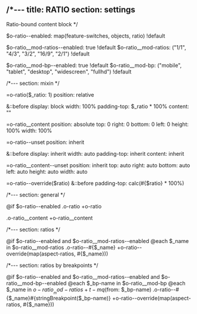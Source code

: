 /*---
title: RATIO
section: settings
---
Ratio-bound content block
*/

$o-ratio--enabled: map(feature-switches, objects, ratio) !default

$o-ratio__mod-ratios--enabled: true !default
$o-ratio__mod-ratios: ("1/1", "4/3", "3/2", "16/9", "2/1") !default

$o-ratio__mod-bp--enabled: true !default
$o-ratio__mod-bp: ("mobile", "tablet", "desktop", "widescreen", "fullhd") !default

/*---
section: mixin
*/

=o-ratio($_ratio: 1)
  position: relative

  &::before
    display: block
    width: 100%
    padding-top: $_ratio * 100%
    content: ""

=o-ratio__content
  position: absolute
  top: 0
  right: 0
  bottom: 0
  left: 0
  height: 100%
  width: 100%

=o-ratio--unset
  position: inherit

  &::before
    display: inherit
    width: auto
    padding-top: inherit
    content: inherit

=o-ratio__content--unset
  position: inherit
  top: auto
  right: auto
  bottom: auto
  left: auto
  height: auto
  width: auto

=o-ratio--override($ratio)
  &::before
    padding-top: calc(#{$ratio} * 100%)

/*---
section: general
*/

@if $o-ratio--enabled
  .o-ratio
    +o-ratio

  .o-ratio__content
    +o-ratio__content

/*---
section: ratios
*/

@if $o-ratio--enabled and $o-ratio__mod-ratios--enabled
  @each $_name  in $o-ratio__mod-ratios
    .o-ratio--#{$_name}
      +o-ratio--override(map(aspect-ratios, #{$_name}))

/*---
section: ratios by breakpoints
*/

@if $o-ratio--enabled and $o-ratio__mod-ratios--enabled and $o-ratio__mod-bp--enabled
  @each $_bp-name in $o-ratio__mod-bp
    @each $_name in $o-ratio__mod-ratios
      +t-mq($from: $_bp-name)
        .o-ratio--#{$_name}#{stringBreakpoint($_bp-name)}
          +o-ratio--override(map(aspect-ratios, #{$_name}))

